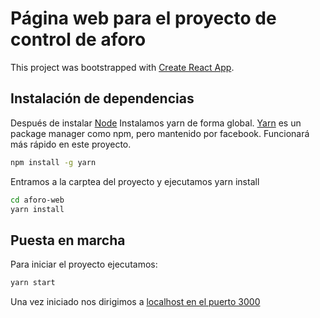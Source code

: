 # Página web para el proyecto de control de aforo

This project was bootstrapped with [Create React App](https://github.com/facebook/create-react-app).

## Instalación de dependencias
Después de instalar [Node](https://nodejs.org/es/)
Instalamos yarn de forma global. [Yarn](https://yarnpkg.com) es un package manager como npm, pero mantenido por facebook. Funcionará más rápido en este proyecto.
```bash
npm install -g yarn
```
Entramos a la carptea del proyecto y ejecutamos yarn install

```bash
cd aforo-web
yarn install
```
## Puesta en marcha
Para iniciar el proyecto ejecutamos:

```bash
yarn start
```
Una vez iniciado nos dirigimos a [localhost en el puerto 3000](http://localhost:3000)
